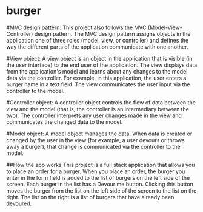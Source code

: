 # burger
#MVC design pattern:
This project also follows the MVC (Model-View-Controller) design pattern. The MVC design pattern assigns objects in the application one of three roles (model, view, or controller) and defines the way the different parts of the application communicate with one another.

#View object: 
A view object is an object in the application that is visible (in the user interface) to the end user of the application. The view displays data from the application's model and learns about any changes to the model data via the controller. For example, in this application, the user enters a burger name in a text field. The view communicates the user input via the controller to the model.

#Controller object: 
A controller object controls the flow of data between the view and the model (that is, the controller is an intermediary between the two). The controller interprets any user changes made in the view and communicates the changed data to the model.

#Model object: 
A model object manages the data. When data is created or changed by the user in the view (for example, a user devours or throws away a burger), that change is communicated via the controller to the model.

##How the app works
This project is a full stack application that allows you to place an order for a burger. When you place an order, the burger you enter in the form field is added to the list of burgers on the left side of the screen. Each burger in the list has a Devour me button. Clicking this button moves the burger from the list on the left side of the screen to the list on the right. The list on the right is a list of burgers that have already been devoured.